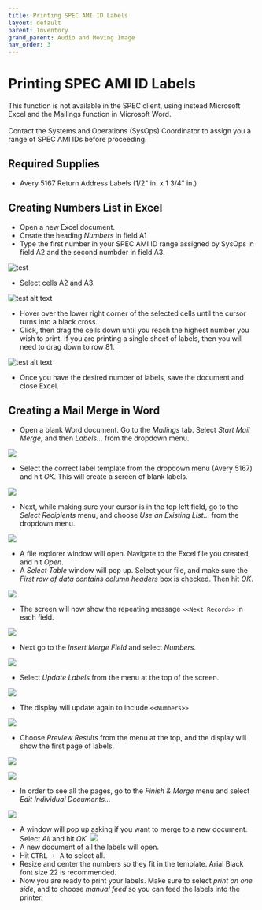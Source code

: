 ```yaml
---
title: Printing SPEC AMI ID Labels
layout: default
parent: Inventory
grand_parent: Audio and Moving Image
nav_order: 3
---
```

# Printing SPEC AMI ID Labels
This function is not available in the SPEC client, using instead Microsoft Excel and the Mailings function in Microsoft Word.
<br>
<br>
Contact the Systems and Operations (SysOps) Coordinator to assign you a range of SPEC AMI IDs before proceeding.
## Required Supplies
- Avery 5167 Return Address Labels (1/2" in. x 1 3/4" in.)
## Creating Numbers List in Excel
- Open a new Excel document.
- Create the heading _Numbers_ in field A1
- Type the first number in your SPEC AMI ID range assigned by SysOps in field A2 and the second numbder in field A3.

![test](./images/printing-SPEC-ami-ids-1.jpg)
- Select cells A2 and A3.

![test alt text](./images/printing-spec-ami-ids-2.jpg)
- Hover over the lower right corner of the selected cells until the cursor turns into a black cross.
- Click, then drag the cells down until you reach the highest number you wish to print. If you are printing a single sheet of labels, then you will need to drag down to row 81.

![test alt text](https://nypl.github.io/pres-docs/audioMovingImage/images/printing-SPEC-ami-ids-3.jpg)
- Once you have the desired number of labels, save the document and close Excel.
## Creating a Mail Merge in Word
- Open a blank Word document. Go to the _Mailings_ tab.
Select _Start Mail Merge_, and then _Labels..._ from the dropdown menu.

![](./images/printing-spec-ami-ids-4.jpg)

- Select the correct label template from the dropdown menu (Avery 5167) and hit _OK_. This will create a screen of blank labels.

![](images/printing-spec-ami-ids-5.jpg)
- Next, while making sure your cursor is in the top left field, go to the _Select Recipients_ menu, and choose _Use an Existing List..._ from the dropdown menu.

![](images/printing-spec-ami-ids-6.jpg)
- A file explorer window will open. Navigate to the Excel file you created, and hit _Open_. 
- A _Select Table_ window will pop up. Select your file, and make sure the _First row of data contains column headers_ box is checked. Then hit _OK_.

![](images/printing-spec-ami-ids-7.jpg)
- The screen will now show the repeating message `<<Next Record>>` in each field.

![](images/printing-spec-ami-ids-8.jpg)
- Next go to the _Insert Merge Field_ and select _Numbers_.

![](images/printing-spec-ami-ids-9.jpg)
- Select _Update Labels_ from the menu at the top of the screen.

![](images/printing-spec-ami-ids-10.jpg)
- The display will update again to include `<<Numbers>>`

![](images/printing-spec-ami-ids-11.jpg)
- Choose  _Preview Results_ from the menu at the top, and the display will show the first page of labels.

![](images/printing-spec-ami-ids-12.jpg)

![](images/printing-spec-ami-ids-13.jpg)
- In order to see all the pages, go to the _Finish & Merge_ menu and select _Edit Individual Documents..._ 

![](images/printing-spec-ami-ids-14.jpg)
- A window will pop up asking if you want to merge to a new document. Select _All_ and hit _OK_.
![](images/printing-spec-ami-ids-15.jpg)
- A new document of all the labels will open. 
- Hit <kbd>CTRL + A</kbd> to select all.
- Resize and center the numbers so they fit in the template. Arial Black font size 22 is recommended. 
- Now you are ready to print your labels. Make sure to select _print on one side_, and to choose _manual feed_ so you can feed the labels into the printer. 
